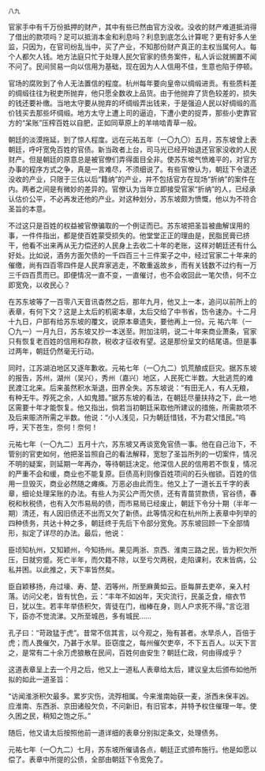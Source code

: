     八九 

   官家手中有千万份抵押的财产，其中有些已然由官方没收。没收的财产难道抵消得了借出的款项吗？足可以抵消本金和利息吗？利息到底怎么计算呢？更有好多人坐监，只因为，在官司纷乱当中，买了产业，不知那份财产真正的主权当属何人。每个人都欠人钱。地方法庭只忙于处理人民欠官家的债务案件，私人诉讼就搁置不闻不问了。民间贸易一向以信用为基础，现在因为人人信用不佳，生意也陷于停顿。

   官场的腐败到了令人无法置信的程度。杭州每年要向皇帝以绸缎进贡。有些质料差的绸缎往往为税吏所抛弃，他只愿全数收上品货。由于他抛弃了货色较差的，损失的钱还要补缴。当地太守要从抛弃的坏绸缎弄出钱来，于是强迫人民以好绸缎的高价钱买去那些坏绸缎。地方太守上遭上司的逼迫，下遭小吏的捉弄，那些小吏靠官方的“呆账”压榨百姓以自肥，正如同草原上的羊啃啮青草一般。

   朝廷的淡漠拖延，到了惊人程度。远在元祐五年（一〇九〇）五月，苏东坡曾上表朝廷，呼吁宽免百姓的官债。新当政者上台，司马光已经开始退还官家没收的人民财产。但是朝廷的原意总是被官僚们弄得面目全非。使苏东坡气愤难平的，对官方办事的程序方式之争，真是一言难尽，不须细说了。有些官僚认为，朝廷下令退还没收的产业，只限于三估以后“籍纳”的产业，并不包括官方在现场“折纳”的案件在内。两者之间是有微妙的差异的。官僚认为当年立即接受官家“折纳”的人，已经承认估价公平，不必再发还他的产业。对这种划分，苏东坡颇为愤慨，他以为不符合圣旨的本意。

   不过这只是百姓的权益被官僚骗取的一个例证而已。苏东坡把圣旨被曲解误用的事，一件件指出，都是使百姓蒙受损失的。他堂堂正正的理由是，民脂民膏已挤干，他看不出来再从无力偿还的人民身上去收二十年的老账，这样对朝廷还有什么好处。比如说，酒务方面欠债的一千四百三十三件案子之中，经过官家二十年来的催缴，尚有四百零四件是人民弃家逃走，不敢重返故乡，而有关钱数不过约有一万三千四百贯而已。即便情况一直不变，一直催讨，也不会收回此一笔欠债，何不立即宽免，以收民心？

   在苏东坡等了一百零八天音讯杳然之后，那年九月，他又上一本，追问以前所上的表章，有何下文？这是上太后的机密本章，太后交给了中书省，饬令速办。十二月十九日，户部有给苏东坡的覆文，说原本章遗失，要他再上一份。元 祐六年（一〇九一）一月九日，苏东坡又抄一本送至。附加注明，说二十年来商业萧条，官家只有恢复老百姓的信用和存款，税收才征收有望。这是那份呈文的结尾语。但是事过两年，朝廷仍然毫无行动。

   同时，江苏湖泊地区又逐年歉收。元祐七年（一〇九二）饥荒酿成巨灾。据苏东坡的报告，苏州，湖州（吴兴），秀州（嘉兴）地区，人民死亡半数。大批逃荒的难民渡江北来。后来虽然积水渐退，田界全失。苏东坡说：“有田无人，有人无粮，有种无牛。殍死之余，人如鬼腊。”据苏东坡的看法，在朝廷尽量扶持之下，此一地区需要十年才能恢复。他又指出，倘若当初朝廷采取他所建议的措施，所需款项不及后来赈济所需之半数。他说：“小人浅见，只为朝廷惜钱，不为君父惜民。”呜呼，天下苍生，奈何！奈何！

   元祐七年（一〇九二）五月十六，苏东坡又再谈宽免官债一事。他在自己治下，不管别的官吏如何，他把圣旨照自己的看法解释，宽恕了圣旨所列的一切案件，情况不明的疑案，则延期一年再办，等待朝廷决定。他深信人民的信用若不恢复，情况的严重不会和缓，商业也不能复原。巨债高利则像百姓项间的石头枷锁。百姓的信用一旦毁灭，商业必然随之瘫痪。万恶必由此而生。他又上了一道长五千字的表章，细论处理呆账的办法。有些人为买公产而欠债，还有青苗贷款债，官谷债，春税和秋税债，也有入欠市易局的债，而市易局已经废止，朝廷下令分十期（半年一期）清还，有人因旧债还不出而又欠了新债。此等情况和在杭州所上表章中列举的四种债务，共达十种之多，朝廷终于先后下令部分宽免。苏东坡回顾一下全部情形，拟定了详尽的办法。最后，他说：

   臣顷知杭州，又知颖州，今知扬州。果见两浙、京西、淮南三路之民，皆为积欠所压，日就穷蹙。死亡半年，而欠籍不除，以至亏欠两税，走陷课利，农末皆病，公私并困。以此推之，天下率皆然矣。

   臣自颖移扬，舟过壕、寿、楚、泗等州，所至麻黄如云。臣每屏去吏卒，亲入村落。访问父老，皆有忧色，云：“丰年不如凶年，天灾流行，民虽乏食，缩衣节日，犹以生。若丰年举债积欠，胥徒在门，枷棒在身，则人户求死不得。”言讫泪下，臣亦不觉流涕。又所至城邑，多有城民……

   孔子曰：“苛政猛于虎”。昔常不信其言，以今观之，殆有甚者。水旱杀人，百倍于虎；而人畏催欠，乃甚于水旱。臣窃度之，每州催欠吏卒，不下五百人。以天下言之，是常有二十余万虎狼散在民间，百姓何由安生？朝廷仁政，何由得成乎？

   这道表章呈上去一个月之后，他又上一道私人表章给太后，建议皇太后颁布如他所拟的如此一道圣旨：

   “访闻淮浙积欠最多。累岁灾伤，流殍相属。今来淮南始获一麦，浙西未保丰凶。应淮南、东西浙、京田诸般欠负，不问新旧，有旧官本，并特予权住催理一年。使久困之民，稍知之饱之乐。”

   随后，他又请太后按照他前一道详细的表章分别拟定条文，处理债务。

   元祐七年（一〇九二）七月，苏东坡所催请各点，朝廷正式颁布施行。他是如愿以偿了。表章中所提的公债，全部由朝廷下令宽免了。

